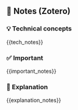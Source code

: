## 🔗 Notes (Zotero)
### 💡 Technical concepts
{{tech_notes}}

### ✅️ Important
{{important_notes}}

### ️🔶 Explanation
{{explanation_notes}}
